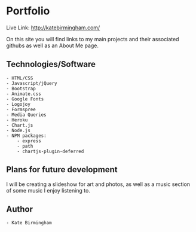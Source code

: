 # Portfolio

Live Link: http://katebirmingham.com/

On this site you will find links to my main projects and their associated githubs as well as an About Me page.

## Technologies/Software

	- HTML/CSS
	- Javascript/jQuery
	- Bootstrap
	- Animate.css
	- Google Fonts
	- Logojoy
	- Formspree
	- Media Queries
	- Heroku
	- Chart.js
	- Node.js
	- NPM packages:
		- express
		- path
		- chartjs-plugin-deferred


## Plans for future development

I will be creating a slideshow for art and photos, as well as a music section of some music I enjoy listening to.

## Author

	- Kate Birmingham